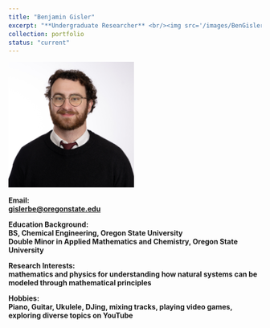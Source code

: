 ```yaml
---
title: "Benjamin Gisler"
excerpt: "**Undergraduate Researcher** <br/><img src='/images/BenGisler.jpg' width='250' height='250'>"
collection: portfolio
status: "current"
---
```


<img src='/images/BenGisler.jpg' width='250' height='250'>

**Email:** <br/>
**gislerbe@oregonstate.edu**

**Education Background:** <br/>
**BS, Chemical Engineering, Oregon State University** <br/>
**Double Minor in Applied Mathematics and Chemistry, Oregon State University**

**Research Interests:** <br/>
**mathematics and physics for understanding how natural systems can be modeled through mathematical principles**

**Hobbies:** <br/>
**Piano, Guitar, Ukulele, DJing, mixing tracks, playing video games, exploring diverse topics on YouTube**
